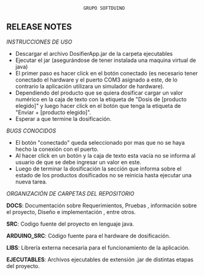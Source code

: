 								GRUPO SOFTDUINO 



RELEASE NOTES
-


*INSTRUCCIONES DE USO*

- Descargar el archivo DosifierApp.jar de la carpeta ejecutables
- Ejecutar el jar (asegurándose de tener instalada una maquina virtual de java)
- El primer paso es hacer click en el botón conectado (es necesario tener conectado el hardware y el puerto COM3 asignado a este, de lo contrario la aplicación utilizara un simulador de hardware).
- Dependiendo del producto que se quiera dosificar cargar un valor numérico en la caja de texto con la etiqueta de "Dosis de [producto elegido]" y luego hacer click en el botón que tenga la etiqueta de "Enviar + [producto elegido]".
- Esperar a que termine la dosificación.


*BUGS CONOCIDOS*


- El botón "conectado" queda seleccionado por mas que no se haya hecho la conexión con el puerto.
- Al hacer click en un botón y la caja de texto esta vacía no se informa al usuario de que se debe ingresar un valor en este.
- Luego de terminar la dosificación la sección que informa sobre el estado de los productos dosificados no se reinicia hasta ejecutar una nueva tarea. 


*ORGANIZACIÓN DE CARPETAS DEL REPOSITORIO*

**DOCS**: Documentación sobre Requerimientos, Pruebas , información sobre el proyecto, Diseño e implementación , entre otros.

**SRC**: Codigo fuente del proyecto en lenguaje java.

**ARDUINO_SRC**: Código fuente para el hardware de dosificación. 

**LIBS**: Librería externa necesaria para el funcionamiento de la aplicación.

**EJECUTABLES**: Archivos ejecutables de extensión .jar de distintas etapas del proyecto.